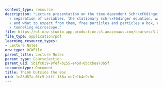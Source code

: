 ```yaml
---
content_type: resource
description: "Lecture presentation on the time-dependent Schr\xF6dinger equation,\
  \ separation of variables, the stationary Schr\xF6dinger equation, wave functions\
  \ and what to expect from them, free particles and particles a box, and the scanning\
  \ tunneling microscope."
file: https://ol-ocw-studio-app-production.s3.amazonaws.com/courses/3-23-electrical-optical-and-magnetic-properties-of-materials-fall-2007/1c83d57a0fc5bfff130aec7e1b4c9c9e_clean2.pdf
file_type: application/pdf
learning_resource_types:
- Lecture Notes
ocw_type: OCWFile
parent_title: Lecture Notes
parent_type: CourseSection
parent_uid: 5b1fc039-9fef-b255-e45d-0bccbea70b5f
resourcetype: Document
title: Think Outside the Box
uid: 1c83d57a-0fc5-bfff-130a-ec7e1b4c9c9e
---
```

